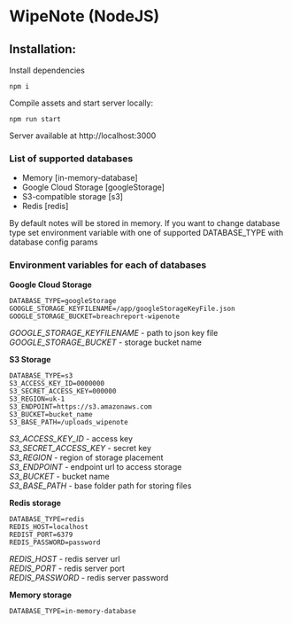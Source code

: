 # WipeNote (NodeJS)
## Installation:
Install dependencies
```
npm i
```

Compile assets and start server locally:
```
npm run start
```
Server available at http://localhost:3000

### List of supported databases
* Memory [in-memory-database]
* Google Cloud Storage [googleStorage]
* S3-compatible storage [s3]
* Redis [redis]

By default notes will be stored in memory. If you want to change database type set environment variable with one of supported DATABASE_TYPE with database config params 

### Environment variables for each of databases
**Google Cloud Storage**
```
DATABASE_TYPE=googleStorage
GOOGLE_STORAGE_KEYFILENAME=/app/googleStorageKeyFile.json
GOOGLE_STORAGE_BUCKET=breachreport-wipenote
```
*GOOGLE_STORAGE_KEYFILENAME* - path to json key file<br/>
*GOOGLE_STORAGE_BUCKET* - storage bucket name<br/>

**S3 Storage**
```
DATABASE_TYPE=s3
S3_ACCESS_KEY_ID=0000000
S3_SECRET_ACCESS_KEY=000000
S3_REGION=uk-1
S3_ENDPOINT=https://s3.amazonaws.com
S3_BUCKET=bucket_name
S3_BASE_PATH=/uploads_wipenote
```
*S3_ACCESS_KEY_ID* - access key<br/>
*S3_SECRET_ACCESS_KEY* - secret key<br/>
*S3_REGION* - region of storage placement<br/>
*S3_ENDPOINT* - endpoint url to access storage<br/>
*S3_BUCKET* - bucket name<br/>
*S3_BASE_PATH* - base folder path for storing files<br/>

**Redis storage**
```
DATABASE_TYPE=redis
REDIS_HOST=localhost
REDIST_PORT=6379
REDIS_PASSWORD=password
```
*REDIS_HOST* - redis server url<br/>
*REDIS_PORT* - redis server port<br/>
*REDIS_PASSWORD* - redis server password

**Memory storage**
```
DATABASE_TYPE=in-memory-database
```
